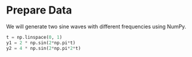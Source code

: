 # Prepare Data

We will generate two sine waves with different frequencies using NumPy.

```python
t = np.linspace(0, 1)
y1 = 2 * np.sin(2*np.pi*t)
y2 = 4 * np.sin(2*np.pi*2*t)
```
